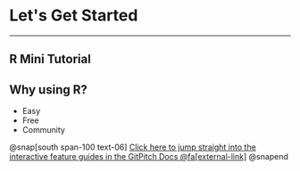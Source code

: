 # Let's Get Started

---

## R Mini Tutorial

## Why using R?
  - Easy
  - Free
  - Community




@snap[south span-100 text-06]
[Click here to jump straight into the interactive feature guides in the GitPitch Docs @fa[external-link]](https://gitpitch.com/docs/getting-started/tutorial/)
@snapend
